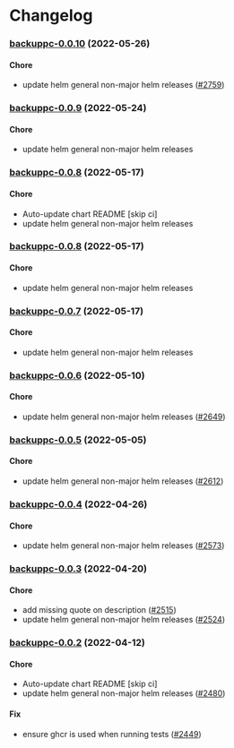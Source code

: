 # Changelog<br>


<a name="backuppc-0.0.10"></a>
### [backuppc-0.0.10](https://github.com/truecharts/apps/compare/backuppc-0.0.9...backuppc-0.0.10) (2022-05-26)

#### Chore

* update helm general non-major helm releases ([#2759](https://github.com/truecharts/apps/issues/2759))



<a name="backuppc-0.0.9"></a>
### [backuppc-0.0.9](https://github.com/truecharts/apps/compare/backuppc-0.0.8...backuppc-0.0.9) (2022-05-24)

#### Chore

* update helm general non-major helm releases



<a name="backuppc-0.0.8"></a>
### [backuppc-0.0.8](https://github.com/truecharts/apps/compare/backuppc-0.0.7...backuppc-0.0.8) (2022-05-17)

#### Chore

* Auto-update chart README [skip ci]
* update helm general non-major helm releases



<a name="backuppc-0.0.8"></a>
### [backuppc-0.0.8](https://github.com/truecharts/apps/compare/backuppc-0.0.7...backuppc-0.0.8) (2022-05-17)

#### Chore

* update helm general non-major helm releases



<a name="backuppc-0.0.7"></a>
### [backuppc-0.0.7](https://github.com/truecharts/apps/compare/backuppc-0.0.6...backuppc-0.0.7) (2022-05-17)

#### Chore

* update helm general non-major helm releases



<a name="backuppc-0.0.6"></a>
### [backuppc-0.0.6](https://github.com/truecharts/apps/compare/backuppc-0.0.5...backuppc-0.0.6) (2022-05-10)

#### Chore

* update helm general non-major helm releases ([#2649](https://github.com/truecharts/apps/issues/2649))



<a name="backuppc-0.0.5"></a>
### [backuppc-0.0.5](https://github.com/truecharts/apps/compare/backuppc-0.0.4...backuppc-0.0.5) (2022-05-05)

#### Chore

* update helm general non-major helm releases ([#2612](https://github.com/truecharts/apps/issues/2612))



<a name="backuppc-0.0.4"></a>
### [backuppc-0.0.4](https://github.com/truecharts/apps/compare/backuppc-0.0.3...backuppc-0.0.4) (2022-04-26)

#### Chore

* update helm general non-major helm releases ([#2573](https://github.com/truecharts/apps/issues/2573))



<a name="backuppc-0.0.3"></a>
### [backuppc-0.0.3](https://github.com/truecharts/apps/compare/backuppc-0.0.2...backuppc-0.0.3) (2022-04-20)

#### Chore

* add missing quote on description ([#2515](https://github.com/truecharts/apps/issues/2515))
* update helm general non-major helm releases ([#2524](https://github.com/truecharts/apps/issues/2524))



<a name="backuppc-0.0.2"></a>
### [backuppc-0.0.2](https://github.com/truecharts/apps/compare/backuppc-0.0.1...backuppc-0.0.2) (2022-04-12)

#### Chore

* Auto-update chart README [skip ci]
* update helm general non-major helm releases ([#2480](https://github.com/truecharts/apps/issues/2480))

#### Fix

* ensure ghcr is used when running tests ([#2449](https://github.com/truecharts/apps/issues/2449))


